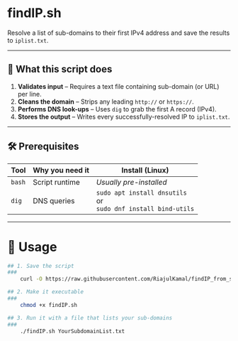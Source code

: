 # findIP.sh

Resolve a list of sub-domains to their first IPv4 address and save the results to `iplist.txt`.

---

## 📑 What this script does
1. **Validates input** – Requires a text file containing sub-domain (or URL) per line.  
2. **Cleans the domain** – Strips any leading `http://` or `https://`.  
3. **Performs DNS look-ups** – Uses `dig` to grab the first A record (IPv4).  
4. **Stores the output** – Writes every successfully-resolved IP to `iplist.txt`.

---

## 🛠 Prerequisites
| Tool | Why you need it | Install (Linux) |
|------|-----------------|-----------------|
| `bash` | Script runtime | _Usually pre-installed_ |
| `dig`  | DNS queries    | `sudo apt install dnsutils` <br>or<br> `sudo dnf install bind-utils` |

---

# 🚀 Usage

```bash
## 1. Save the script
###
    curl -O https://raw.githubusercontent.com/RiajulKamal/findIP_from_subdomain/refs/heads/main/findIP.sh

## 2. Make it executable
###
    chmod +x findIP.sh

## 3. Run it with a file that lists your sub-domains
###
    ./findIP.sh YourSubdomainList.txt
